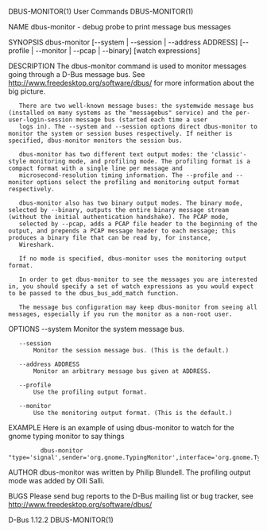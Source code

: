 DBUS-MONITOR(1)                                                                              User Commands                                                                             DBUS-MONITOR(1)

NAME
       dbus-monitor - debug probe to print message bus messages

SYNOPSIS
       dbus-monitor [--system | --session | --address ADDRESS] [--profile | --monitor | --pcap | --binary] [watch expressions]

DESCRIPTION
       The dbus-monitor command is used to monitor messages going through a D-Bus message bus. See http://www.freedesktop.org/software/dbus/ for more information about the big picture.

       There are two well-known message buses: the systemwide message bus (installed on many systems as the "messagebus" service) and the per-user-login-session message bus (started each time a user
       logs in). The --system and --session options direct dbus-monitor to monitor the system or session buses respectively. If neither is specified, dbus-monitor monitors the session bus.

       dbus-monitor has two different text output modes: the 'classic'-style monitoring mode, and profiling mode. The profiling format is a compact format with a single line per message and
       microsecond-resolution timing information. The --profile and --monitor options select the profiling and monitoring output format respectively.

       dbus-monitor also has two binary output modes. The binary mode, selected by --binary, outputs the entire binary message stream (without the initial authentication handshake). The PCAP mode,
       selected by --pcap, adds a PCAP file header to the beginning of the output, and prepends a PCAP message header to each message; this produces a binary file that can be read by, for instance,
       Wireshark.

       If no mode is specified, dbus-monitor uses the monitoring output format.

       In order to get dbus-monitor to see the messages you are interested in, you should specify a set of watch expressions as you would expect to be passed to the dbus_bus_add_match function.

       The message bus configuration may keep dbus-monitor from seeing all messages, especially if you run the monitor as a non-root user.

OPTIONS
       --system
           Monitor the system message bus.

       --session
           Monitor the session message bus. (This is the default.)

       --address ADDRESS
           Monitor an arbitrary message bus given at ADDRESS.

       --profile
           Use the profiling output format.

       --monitor
           Use the monitoring output format. (This is the default.)

EXAMPLE
       Here is an example of using dbus-monitor to watch for the gnome typing monitor to say things

             dbus-monitor "type='signal',sender='org.gnome.TypingMonitor',interface='org.gnome.TypingMonitor'"

AUTHOR
       dbus-monitor was written by Philip Blundell. The profiling output mode was added by Olli Salli.

BUGS
       Please send bug reports to the D-Bus mailing list or bug tracker, see http://www.freedesktop.org/software/dbus/

D-Bus 1.12.2                                                                                                                                                                           DBUS-MONITOR(1)
